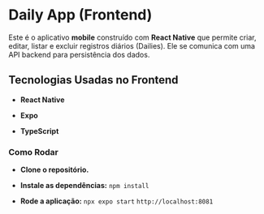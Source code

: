 # Daily App (Frontend)

Este é o aplicativo **mobile** construído com **React Native** que permite criar, editar, listar e excluir registros diários (Dailies). Ele se comunica com uma API backend para persistência dos dados.

## Tecnologias Usadas no Frontend
- **React Native**

- **Expo**

- **TypeScript**

### Como Rodar
- **Clone o repositório.**

- **Instale as dependências:**
`npm install`

- **Rode a aplicação:**
`npx expo start`
`http://localhost:8081`